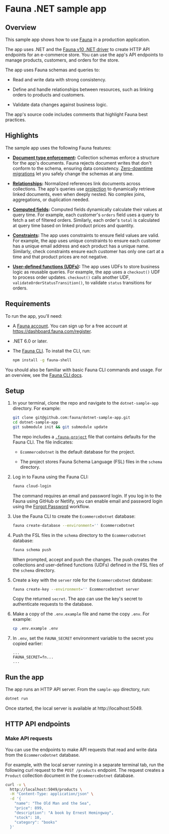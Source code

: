 # Fauna .NET sample app

## Overview

This sample app shows how to use [Fauna](https://fauna.com) in a production application.

The app uses .NET and the [Fauna v10 .NET
driver](https://github.com/fauna/fauna-dotnet) to create HTTP API endpoints for an
e-commerce store. You can use the app's API endpoints to manage products,
customers, and orders for the store.

The app uses Fauna schemas and queries to:

- Read and write data with strong consistency.

- Define and handle relationships between resources, such as linking orders
  to products and customers.

- Validate data changes against business logic.

The app's source code includes comments that highlight Fauna best practices.


## Highlights

The sample app uses the following Fauna features:

- **[Document type
  enforcement](https://docs.fauna.com/fauna/current/learn/schema/#type-enforcement):**
  Collection schemas enforce a structure for the app's documents. Fauna rejects
  document writes that don't conform to the schema, ensuring data consistency.
  [Zero-downtime
  migrations](https://docs.fauna.com/fauna/current/learn/schema/#schema-migrations)
  let you safely change the schemas at any time.

- **[Relationships](https://docs.fauna.com/fauna/current/learn/query/relationships/):**
  Normalized references link documents across collections. The app's queries use
  [projection](https://docs.fauna.com/fauna/current/reference/fql/projection/)
  to dynamically retrieve linked documents, even when deeply nested. No complex
  joins, aggregations, or duplication needed.

- **[Computed
  fields](https://docs.fauna.com/fauna/current/learn/schema/#computed-fields):**
  Computed fields dynamically calculate their values at query time. For example,
  each customer's `orders` field uses a query to fetch a set of filtered orders.
  Similarly, each order's `total` is calculated at query time based on linked
  product prices and quantity.

- **[Constraints](https://docs.fauna.com/fauna/current/learn/schema/#unique-constraints):**
  The app uses constraints to ensure field values are valid. For example, the
  app uses unique constraints to ensure each customer has a unique email address
  and each product has a unique name. Similarly, check constraints ensure each
  customer has only one cart at a time and that product prices are not negative.

- **[User-defined functions
  (UDFs)](https://docs.fauna.com/fauna/current/learn/data-model/user-defined-functions/):**
  The app uses UDFs to store business logic as reusable queries. For example,
  the app uses a `checkout()` UDF to process order updates. `checkout()` calls
  another UDF, `validateOrderStatusTransition()`, to validate `status`
  transitions for orders.


## Requirements

To run the app, you'll need:

- A [Fauna account](https://dashboard.fauna.com/register). You can sign up for a
  free account at https://dashboard.fauna.com/register.

- .NET 6.0 or later.

- The [Fauna CLI](https://docs.fauna.com/fauna/current/tools/shell/). To install
  the CLI, run:

    ```sh
    npm install -g fauna-shell
    ```

You should also be familiar with basic Fauna CLI commands and usage. For an
overview, see the [Fauna CLI
docs](https://docs.fauna.com/fauna/current/tools/shell/).


## Setup

1. In your terminal, clone the repo and navigate to the `dotnet-sample-app`
   directory. For example:

    ```sh
    git clone git@github.com:fauna/dotnet-sample-app.git
    cd dotnet-sample-app
    git submodule init && git submodule update
    ```

    The repo includes a
   [`.fauna-project`](https://docs.fauna.com/fauna/current/tools/shell/#proj-config)
   file that contains defaults for the Fauna CLI. The file indicates:

    - `EcommerceDotnet` is the default database for the project.

    - The project stores Fauna Schema Language (FSL) files in the
      `schema` directory.

2. Log in to Fauna using the Fauna CLI:

    ```sh
    fauna cloud-login
    ```

    The command requires an email and password login. If you log in to the Fauna
    using GitHub or Netlify, you can enable email and password login using the
    [Forgot Password](https://dashboard.fauna.com/forgot-password) workflow.


3. Use the Fauna CLI to create the `EcommerceDotnet` database:

    ```sh
    fauna create-database --environment='' EcommerceDotnet
    ```

4.  Push the FSL files in the `schema` directory to the `EcommerceDotnet`
    database:

    ```sh
    fauna schema push
    ```

    When prompted, accept and push the changes. The push creates the collections
    and user-defined functions (UDFs) defined in the FSL files of the
    `schema` directory.

5. Create a key with the `server` role for the `EcommerceDotnet` database:

    ```sh
    fauna create-key --environment='' EcommerceDotnet server
    ```

    Copy the returned `secret`. The app can use the key's secret to authenticate
    requests to the database.

6. Make a copy of the `.env.example` file and name the copy `.env`. For example:

    ```sh
    cp .env.example .env
    ```

7.  In `.env`, set the `FAUNA_SECRET` environment variable to the secret you
    copied earlier:

    ```
    ...
    FAUNA_SECRET=fn...
    ...
    ```


## Run the app

The app runs an HTTP API server. From the `sample-app` directory, run:

```sh
dotnet run
```

Once started, the local server is available at http://localhost:5049.


## HTTP API endpoints

<!-- TODO -->

### Make API requests

You can use the endpoints to make API requests that read and write data from
the `EcommerceDotnet` database.

For example, with the local server running in a separate terminal tab, run the
following curl request to the `POST /products` endpoint. The request creates a
`Product` collection document in the `EcommerceDotnet` database.

```sh
curl -v \
  http://localhost:5049/products \
  -H "Content-Type: application/json" \
  -d '{
    "name": "The Old Man and the Sea",
    "price": 899,
    "description": "A book by Ernest Hemingway",
    "stock": 10,
    "category": "books"
  }'
```

<!-- TODO: Uncomment + update after sample data is done. -->
<!-- ## Expand the app

You can further expand the app by adding fields and endpoints.

As an example, the following steps adds a computed `totalPurchaseAmt` field to
Customer documents and related API responses:

1. If you haven't already, add the sample data:

    ```sh
    # TODO
    ```

2. In `schema/collections.fsl`, add the following `totalPurchaseAmt` computed
  field definition to the `Customer` collection:

    ```diff
    collection Customer {
      ...
      // Use a computed field to get the set of Orders for a customer.
      compute orders: Set<Order> = (customer => Order.byCustomer(customer))

    + // Use a computed field to calculate the customer's cumulative purchase total.
    + // The field sums purchase `total` values from the customer's linked Order documents.
    + compute totalPurchaseAmt: Number = (customer => customer.orders.fold(0, (sum, order) => {
    +   let order: Any = order
    +   sum + order.total
    + }))
      ...
    }
    ...
    ```

    Save `schema/collections.fsl`.

3.  Push the updated schema to the `EcommerceDotnet` database:

    ```sh
    fauna schema push
    ```

4. In `src/routes/customers/customers.controller.ts`, add the
   `totalPurchaseAmt` field to the `customerResponse` FQL template:

    ```diff
    // Project Customer document fields for consistent responses.
    const customerResponse = fql`
      customer {
        id,
        name,
        email,
    +   totalPurchaseAmt,
        address
      }
    `;
    ```

    Save `src/routes/customers/customers.controller.ts`.

   Customer-related endpoints use this template to project Customer
   document fields in responses.

5. Start the app server:

    ```sh
   dotnet run
    ```

6. With the local server running in a separate terminal tab, run the
   following curl request to the `POST /customers` endpoint:

    ```sh
    curl -v http://localhost:5049/customers/999
    ```

    The response includes the computed `totalPurchaseAmt` field:

    ```json
    {
      "id": "999",
      "name": "Valued Customer",
      "email": "valuedcustomer@fauna.com",
      "totalPurchaseAmt": 27000,
      "address": {
        "street": "123 Main St",
        "city": "San Francisco",
        "state": "CA",
        "postalCode": "12345",
        "country": "United States"
      }
    }
    ```

### Docker 

You can optionally run the sample app in a Docker container 

```sh 
docker build -t dotnet-sample-app . 
docker run -p 8888:8080 -e ASPNETCORE_ENVIRONMENT=Development -e FAUNA_SECRET="" dotnet-sample-app
```

open: http://localhost:8888/swagger
